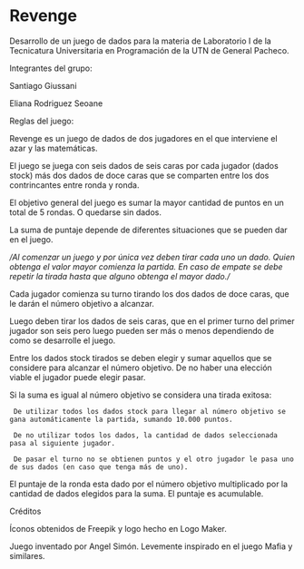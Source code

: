 # Revenge

Desarrollo de un juego de dados para la materia de Laboratorio I de la Tecnicatura Universitaria en Programación de la UTN de General Pacheco.

Integrantes del grupo:

  Santiago Giussani
  
  Eliana Rodriguez Seoane


Reglas del juego:

  Revenge es un juego de dados de dos jugadores en el que interviene el azar y las matemáticas.
  
  El juego se juega con seis dados de seis caras por cada jugador (dados stock) más dos dados de doce caras que se comparten entre los dos contrincantes entre ronda y ronda.
  
  El objetivo general del juego es sumar la mayor cantidad de puntos en un total de 5 rondas. O quedarse sin dados.
  
  La suma de puntaje depende de diferentes situaciones que se pueden dar en el juego.

  */Al comenzar un juego y por única vez deben tirar cada uno un dado. Quien obtenga el valor mayor comienza la partida.
    En caso de empate se debe repetir la tirada hasta que alguno obtenga el mayor dado./*

  Cada jugador comienza su turno tirando los dos dados de doce caras, que le darán el número objetivo a alcanzar.
  
  Luego deben tirar los dados de seis caras, que en el primer turno del primer jugador son seis pero luego pueden ser más o menos dependiendo de como se desarrolle el juego.
  
  Entre los dados stock tirados se deben elegir y sumar aquellos que se considere para alcanzar el número objetivo. De no haber una elección viable el jugador puede elegir 
 pasar.
 
  Si la suma es igual al número objetivo se considera una tirada exitosa:
  
     De utilizar todos los dados stock para llegar al número objetivo se gana automáticamente la partida, sumando 10.000 puntos.
     
     De no utilizar todos los dados, la cantidad de dados seleccionada pasa al siguiente jugador.
     
     De pasar el turno no se obtienen puntos y el otro jugador le pasa uno de sus dados (en caso que tenga más de uno).
     
  El puntaje de la ronda esta dado por el número objetivo multiplicado por la cantidad de dados elegidos para la suma. El puntaje es acumulable.
  




Créditos

  Íconos obtenidos de Freepik y logo hecho en Logo Maker.
  
  Juego inventado por Angel Simón. Levemente inspirado en el juego Mafia y similares.
  
